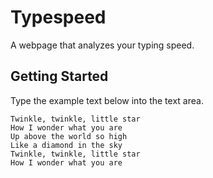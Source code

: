 # Typespeed

A webpage that analyzes your typing speed.

## Getting Started

Type the example text below into the text area.

```
Twinkle, twinkle, little star
How I wonder what you are
Up above the world so high
Like a diamond in the sky
Twinkle, twinkle, little star
How I wonder what you are
```
